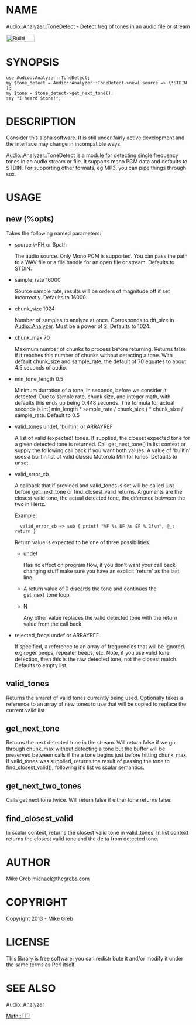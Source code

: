 # NAME

Audio::Analyzer::ToneDetect - Detect freq of tones in an audio file or stream

<a href="https://travis-ci.org/mikegrb/Audio-Analyzer-ToneDetect"><img src="https://api.travis-ci.org/mikegrb/Audio-Analyzer-ToneDetect.png" width="77" height="19" alt="Build Status" /></a>

# SYNOPSIS

    use Audio::Analyzer::ToneDetect;
    my $tone_detect = Audio::Analyzer::ToneDetect->new( source => \*STDIN );
    my $tone = $tone_detect->get_next_tone();
    say "I heard $tone!";

# DESCRIPTION

Consider this alpha software.  It is still under fairly active development and
the interface may change in incompatible ways.

Audio::Analyzer::ToneDetect is a module for detecting single frequency tones
in an audio stream or file.  It supports mono PCM data and defaults to STDIN.
For supporting other formats, eg MP3, you can pipe things through sox.

# USAGE

## new (%opts)

Takes the following named parameters:

- source \\\*FH or $path

    The audio source.  Only Mono PCM is supported.  You can pass the path to a WAV
    file or a file handle for an open file or stream.  Defaults to STDIN.



- sample\_rate 16000

    Source sample rate, results will be orders of magnitude off if set incorrectly.
    Defaults to 16000.

- chunk\_size 1024

    Number of samples to analyze at once.  Corresponds to dft\_size in [Audio::Analyzer](http://search.cpan.org/perldoc?Audio::Analyzer).
    Must be a power of 2.  Defaults to 1024.

- chunk\_max 70

    Maximum number of chunks to process before returning.  Returns false if it
    reaches this number of chunks without detecting a tone. With default chunk\_size
    and sample\_rate, the default of 70 equates to about 4.5 seconds of audio.

- min\_tone\_length 0.5

    Minimum durration of a tone, in seconds, before we consider it detected.  Due to
    sample rate, chunk size, and integer math, with defaults this ends up being
    0.448 seconds.  The formula for actual seconds is int( min\_length \* sample\_rate
    / chunk\_size ) \* chunk\_size / sample\_rate.  Default to 0.5

- valid\_tones undef, 'builtin', or ARRAYREF

    A list of valid (expected) tones.  If supplied, the closest expected tone for
    a given detected tone is returned. Call get\_next\_tone() in list context or
    supply the following call back if you want both values.  A value of 'builtin'
    uses a builtin list of valid classic Motorola Minitor tones.  Defaults to unset.

- valid\_error\_cb

    A callback that if provided and valid\_tones is set will be called just before
    get\_next\_tone or find\_closest\_valid returns.  Arguments are the closest valid
    tone, the actual detected tone, the diference between the two in Hertz.

    Example:

        valid_error_cb => sub { printf "VF %s DF %s EF %.2f\n", @_; return }

    Return value is expected to be one of three possibilities.

    - undef

        Has no effect on program flow, if you don't want your call back changing stuff
        make sure you have an explicit 'return' as the last line.

    - A return value of 0 discards the tone and continues the get\_next\_tone loop.
    - N

        Any other value replaces the valid detected tone with the return value from the
        call back.

- rejected\_freqs undef or ARRAYREF

    If specified, a reference to an array of frequencies that will be ignored. e.g
    roger beeps, repeater beeps, etc.  Note, if you use valid tone detection, then
    this is the raw detected tone, not the closest match.  Defaults to empty list.

## valid\_tones

Returns the arraref of valid tones currently being used.  Optionally takes a
reference to an array of new tones to use that will be copied to replace the
current valid list.

## get\_next\_tone

Returns the next detected tone in the stream.  Will return false if we go
through chunk\_max without detecting a tone but the buffer will be preserved
between calls if the a tone begins just before hitting chunk\_max.  If valid\_tones
was supplied, returns the result of passing the tone to find\_closest\_valid(),
following it's list vs scalar semantics.

## get\_next\_two\_tones

Calls get next tone twice.  Will return false if either tone returns false.

## find\_closest\_valid

In scalar context, returns the closest valid tone in valid\_tones.  In list
context returns the closest valid tone and the delta from detected tone.

# AUTHOR

Mike Greb <michael@thegrebs.com>

# COPYRIGHT

Copyright 2013 - Mike Greb

# LICENSE

This library is free software; you can redistribute it and/or modify
it under the same terms as Perl itself.

# SEE ALSO

[Audio::Analyzer](http://search.cpan.org/perldoc?Audio::Analyzer)

[Math::FFT](http://search.cpan.org/perldoc?Math::FFT)
